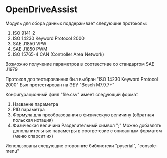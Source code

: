 # OpenDriveAssist
Модуль для сбора данных поддерживает следующие протоколы:
1. ISO 9141-2
2. ISO 14230 Keyword Protocol 2000
3. SAE J1850 VPW
4. SAE J1850 PWM
5. ISO 15765-4 CAN (Controller Area Network)

Возможно получение параметров в соотвестиве со стандартом SAE J1979

Протокол для тестированния был выбран "ISO 14230 Keyword Protocol 2000"
Был протестирован на ЭБУ "Bosch M7.9.7+"

Конфигурационный файл "file.csv" имеет следующий формат
1. Название параметра
2. PID параметра
3. Формула для преобразования в физическую величину (обратная польская нотация)
4. Физическая величина
Разделительный символ ";"
Можно добавлять допольнительные параметры в соответсвие с описанным форматом (меню спарсит их)

Использованы следующие сторонние библиотеки "pyserial", "console-menu"
